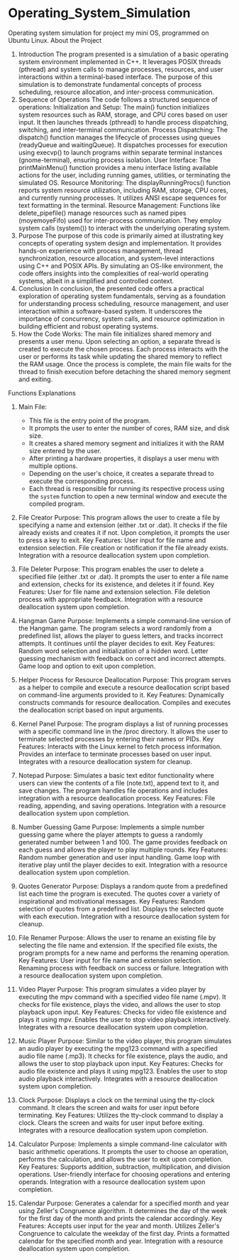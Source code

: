 # Operating_System_Simulation
Operating system simulation for project my mini OS, programmed on Ubuntu Linux.
About the Project
1. Introduction
The program presented is a simulation of a basic operating system environment implemented in C++. It leverages POSIX threads (pthread) and system calls to manage processes, resources, and user interactions within a terminal-based interface. The purpose of this simulation is to demonstrate fundamental concepts of process scheduling, resource allocation, and inter-process communication.
2. Sequence of Operations
The code follows a structured sequence of operations:
Initialization and Setup: The main() function initializes system resources such as RAM, storage, and CPU cores based on user input. It then launches threads (pthread) to handle process dispatching, switching, and inter-terminal communication.
Process Dispatching: The dispatch() function manages the lifecycle of processes using queues (readyQueue and waitingQueue). It dispatches processes for execution using execvp() to launch programs within separate terminal instances (gnome-terminal), ensuring process isolation.
User Interface: The printMainMenu() function provides a menu interface listing available actions for the user, including running games, utilities, or terminating the simulated OS.
Resource Monitoring: The displayRunningProcs() function reports system resource utilization, including RAM, storage, CPU cores, and currently running processes. It utilizes ANSI escape sequences for text formatting in the terminal.
Resource Management: Functions like delete_pipefile() manage resources such as named pipes (moyemoyeFifo) used for inter-process communication. They employ system calls (system()) to interact with the underlying operating system.
3. Purpose
The purpose of this code is primarily aimed at illustrating key concepts of operating system design and implementation. It provides hands-on experience with process management, thread synchronization, resource allocation, and system-level interactions using C++ and POSIX APIs. By simulating an OS-like environment, the code offers insights into the complexities of real-world operating systems, albeit in a simplified and controlled context.
4. Conclusion
In conclusion, the presented code offers a practical exploration of operating system fundamentals, serving as a foundation for understanding process scheduling, resource management, and user interaction within a software-based system. It underscores the importance of concurrency, system calls, and resource optimization in building efficient and robust operating systems.
5. How the Code Works:
The main file initializes shared memory and presents a user menu.
Upon selecting an option, a separate thread is created to execute the chosen process.
Each process interacts with the user or performs its task while updating the shared memory to reflect the RAM usage.
Once the process is complete, the main file waits for the thread to finish execution before detaching the shared memory segment and exiting.



Functions Explanations
1. Main File:
   - This file is the entry point of the program.
   - It prompts the user to enter the number of cores, RAM size, and disk size.
   - It creates a shared memory segment and initializes it with the RAM size entered by the user.
   - After printing a hardware properties, it displays a user menu with multiple options.
   - Depending on the user's choice, it creates a separate thread to execute the corresponding process.
   - Each thread is responsible for running its respective process using the `system` function to open a new terminal window and execute the compiled program.


2. File Creator
Purpose: This program allows the user to create a file by specifying a name and extension (either .txt or .dat). It checks if the file already exists and creates it if not. Upon completion, it prompts the user to press a key to exit.
Key Features:
User input for file name and extension selection.
File creation or notification if the file already exists.
Integration with a resource deallocation system upon completion.
3. File Deleter
Purpose: This program enables the user to delete a specified file (either .txt or .dat). It prompts the user to enter a file name and extension, checks for its existence, and deletes it if found.
Key Features:
User for file name and extension selection.
File deletion process with appropriate feedback.
Integration with a resource deallocation system upon completion.
4. Hangman Game
Purpose: Implements a simple command-line version of the Hangman game. The program selects a word randomly from a predefined list, allows the player to guess letters, and tracks incorrect attempts. It continues until the player decides to exit.
Key Features:
Random word selection and initialization of a hidden word.
Letter guessing mechanism with feedback on correct and incorrect attempts.
Game loop and option to exit upon completion.
5. Helper Process for Resource Deallocation
Purpose: This program serves as a helper to compile and execute a resource deallocation script based on command-line arguments provided to it.
Key Features:
Dynamically constructs commands for resource deallocation.
Compiles and executes the deallocation script based on input arguments.
6. Kernel Panel
Purpose: The program displays a list of running processes with a specific command line in the /proc directory. It allows the user to terminate selected processes by entering their names or PIDs.
Key Features:
Interacts with the Linux kernel to fetch process information.
Provides an interface to terminate processes based on user input.
Integrates with a resource deallocation system for cleanup.
7. Notepad
Purpose: Simulates a basic text editor functionality where users can view the contents of a file (note.txt), append text to it, and save changes. The program handles file operations and includes integration with a resource deallocation process.
Key Features:
File reading, appending, and saving operations.
Integration with a resource deallocation system upon completion.
8. Number Guessing Game
Purpose: Implements a simple number guessing game where the player attempts to guess a randomly generated number between 1 and 100. The game provides feedback on each guess and allows the player to play multiple rounds.
Key Features:
Random number generation and user input handling.
Game loop with iterative play until the player decides to exit.
Integration with a resource deallocation system upon completion.
9. Quotes Generator
Purpose: Displays a random quote from a predefined list each time the program is executed. The quotes cover a variety of inspirational and motivational messages.
Key Features:
Random selection of quotes from a predefined list.
Displays the selected quote with each execution.
Integration with a resource deallocation system for cleanup.
10. File Renamer
Purpose: Allows the user to rename an existing file by selecting the file name and extension. If the specified file exists, the program prompts for a new name and performs the renaming operation.
Key Features:
User input for file name and extension selection.
Renaming process with feedback on success or failure.
Integration with a resource deallocation system upon completion.
11. Video Player
Purpose: This program simulates a video player by executing the mpv command with a specified video file name (.mpv). It checks for file existence, plays the video, and allows the user to stop playback upon input.
Key Features:
Checks for video file existence and plays it using mpv.
Enables the user to stop video playback interactively.
Integrates with a resource deallocation system upon completion.
12. Music Player
Purpose: Similar to the video player, this program simulates an audio player by executing the mpg123 command with a specified audio file name (.mp3). It checks for file existence, plays the audio, and allows the user to stop playback upon input.
Key Features:
Checks for audio file existence and plays it using mpg123.
Enables the user to stop audio playback interactively.
Integrates with a resource deallocation system upon completion.
13. Clock
Purpose: Displays a clock on the terminal using the tty-clock command. It clears the screen and waits for user input before terminating.
Key Features:
Utilizes the tty-clock command to display a clock.
Clears the screen and waits for user input before exiting.
Integrates with a resource deallocation system upon completion.
14. Calculator
Purpose: Implements a simple command-line calculator with basic arithmetic operations. It prompts the user to choose an operation, performs the calculation, and allows the user to exit upon completion.
Key Features:
Supports addition, subtraction, multiplication, and division operations.
User-friendly interface for choosing operations and entering operands.
Integration with a resource deallocation system upon completion.
15. Calendar
Purpose: Generates a calendar for a specified month and year using Zeller's Congruence algorithm. It determines the day of the week for the first day of the month and prints the calendar accordingly.
Key Features:
Accepts user input for the year and month.
Utilizes Zeller's Congruence to calculate the weekday of the first day.
Prints a formatted calendar for the specified month and year.
Integration with a resource deallocation system upon completion.






